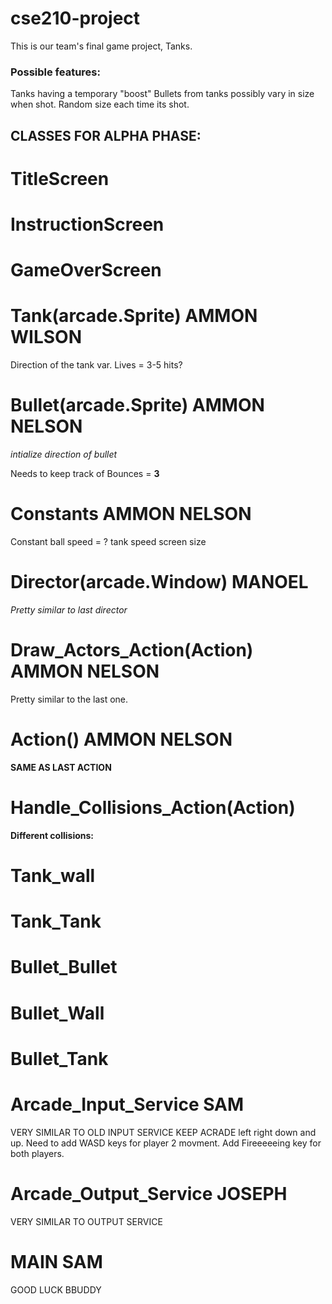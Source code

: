 # cse210-project
This is our team's final game project, Tanks.

### Possible features: 
Tanks having a temporary "boost"
Bullets from tanks possibly vary in size when shot. Random size each time its shot.


## CLASSES FOR ALPHA PHASE: 

# TitleScreen

# InstructionScreen

# GameOverScreen

# Tank(arcade.Sprite) AMMON WILSON 
Direction of the tank var.
Lives = 3-5 hits?


# Bullet(arcade.Sprite) AMMON NELSON
*intialize direction of bullet*

Needs to keep track of Bounces = __3__


# Constants AMMON NELSON 
Constant ball speed = ? 
tank speed 
screen size

# Director(arcade.Window) MANOEL
*Pretty similar to last director*


# Draw_Actors_Action(Action) AMMON NELSON
Pretty similar to the last one.



# Action() AMMON NELSON 
__SAME AS LAST ACTION__


# Handle_Collisions_Action(Action)
__Different collisions:__
# Tank_wall
# Tank_Tank
# Bullet_Bullet
# Bullet_Wall
# Bullet_Tank

# Arcade_Input_Service SAM
VERY SIMILAR TO OLD INPUT SERVICE
KEEP ACRADE left right down and up.
Need to add WASD keys for player 2 movment. 
Add Fireeeeeing key for both players. 




# Arcade_Output_Service JOSEPH 
VERY SIMILAR TO OUTPUT SERVICE 

# MAIN SAM
GOOD LUCK BBUDDY
